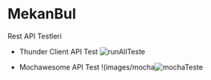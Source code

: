 # MekanBul 
Rest API Testleri
-  Thunder Client API Test
![runAllTeste](https://user-images.githubusercontent.com/96134531/204568530-a88e550b-b9f9-439b-bec3-77c04389e1cc.png)

-  Mochawesome API Test
!(images/mocha![mochaTeste](https://user-images.githubusercontent.com/96134531/204568624-56ef3cfe-8670-48ee-9608-514609bcd1f6.png)


